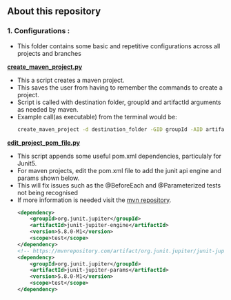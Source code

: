 ## About this repository

### 1. Configurations :
   - This folder contains some basic and repetitive configurations across all projects and branches 
    
   **[create_maven_project.py](configurations/create_maven_project.py)** 
   - This a script creates a maven project.
   - This saves the user from having to remember the commands to create a project.
   - Script is called with destination folder, groupId and artifactId arguments as needed by maven.
   - Example call(as executable) from the terminal would be:
      ``` bash
      create_maven_project -d destination_folder -GID groupId -AID artifactId
      ``` 

   **[edit_project_pom_file.py](configurations/edit_project_pom_file.py)**
   - This script appends some useful pom.xml dependencies, particulaly for Junit5.
   - For maven projects, edit the pom.xml file to add the junit api engine and params shown below.
   - This will fix issues such as the @BeforeEach and @Parameterized tests not being recognised
   - If more information is needed visit the [mvn repository](https://mvnrepository.com/artifact/org.junit.jupiter).
        ``` xml
        <dependency>
            <groupId>org.junit.jupiter</groupId>
            <artifactId>junit-jupiter-engine</artifactId>
            <version>5.8.0-M1</version>
            <scope>test</scope>
        </dependency>
        <!-- https://mvnrepository.com/artifact/org.junit.jupiter/junit-jupiter-params -->
        <dependency>
            <groupId>org.junit.jupiter</groupId>
            <artifactId>junit-jupiter-params</artifactId>
            <version>5.8.0-M1</version>
            <scope>test</scope>
        </dependency>
        ```
    